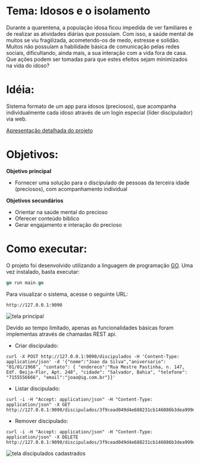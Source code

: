 # Tema: Idosos e o isolamento 
Durante a quarentena, a população idosa ficou impedida de ver familiares e de realizar as atividades diárias que possuíam. Com isso, a saúde mental de muitos se viu fragilizada, acometendo-os de medo, estresse e solidão. Muitos não possuíam a habilidade básica de comunicação pelas redes sociais, dificultando, ainda mais, a sua interação com a vida fora de casa. Que ações podem ser tomadas para que estes efeitos sejam minimizados na vida do idoso?

# Idéia:
Sistema formato de um app para idosos (preciosos), que acompanha individualmente cada idoso através de um login especial (líder discipulador) via web.

[Apresentação detalhada do projeto](https://docs.google.com/presentation/d/1BXm2HNW1eh9b9wU_JP_d342fmw4iCKRggohnpPkIkwc/edit?usp=sharing)

# Objetivos:
**Objetivo principal**
- Fornecer uma solução para o discipulado de pessoas da terceira idade (preciosos), com acompanhamento individual
 
**Objetivos secundários**
- Orientar na saúde mental do precioso
- Oferecer conteúdo bíblico
- Gerar engajamento e interação do precioso

# Como executar:
O projeto foi desenvolvido utilizando a linguagem de programação [GO](https://golang.org). Uma vez instalado, basta executar:

```go
go run main.go
```

Para visualizar o sistema, acesse o seguinte URL:
```
http://127.0.0.1:9090
```
![tela principal](https://github.com/hackformissions/discipulador/blob/main/screengrab_index.png?raw=true)

Devido ao tempo limitado, apenas as funcionalidades básicas foram implementas através de chamadas REST api.

- Criar discipulado:
```
curl -X POST http://127.0.0.1:9090/discipulados -H 'Content-Type: application/json' -d '{"nome":"Joao da Silva","aniversario": "01/01/1968", "contato": { "endereco":"Rua Mestre Pastinha, n. 147, Edf. Beija-Flor, Apt. 248", "cidade": "Salvador, Bahia", "telefone": "7155556666", "email":"joao@ig.com.br"}}'
```

- Listar discipulado:
```
curl -i -H "Accept: application/json" -H "Content-Type: application/json" -X GET http://127.0.0.1:9090/discipulados/3f9cead049d4e688231cb146086b3dea999db6b7af00fc756d68ebc3b83dc65f
```

- Remover discipulado:
```
curl -i -H "Accept: application/json" -H "Content-Type: application/json" -X DELETE http://127.0.0.1:9090/discipulados/3f9cead049d4e688231cb146086b3dea999db6b7af00fc756d68ebc3b83dc65f
```

![tela discipulados cadastrados](https://github.com/hackformissions/discipulador/blob/main/screengrab_discipulados.png?raw=true)
